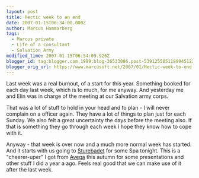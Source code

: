 ```yaml
---
layout: post
title: Hectic week to an end
date: 2007-01-15T06:34:00.000Z
author: Marcus Hammarberg
tags:
  - Marcus private
  - Life of a consultant
  - Salvation Army
modified_time: 2007-01-15T06:54:09.926Z
blogger_id: tag:blogger.com,1999:blog-36533086.post-5391255051189945122
blogger_orig_url: https://www.marcusoft.net/2007/01/Hectic-week-to-end.html
---
```


Last week was a real burnout, of a start for this year. Something booked for each day last week, which is to much, for me anyway. And yesterday me and Elin was in charge of the meeting at our Salvation army corps.

That was a lot of stuff to hold in your head and to plan - I will never complain on a officer again. They have a lot of things to plan just for each Sunday. We also felt a great uncertainty the days before the meeting also. If that is something they go through each week I hope they know how to cope with it.

Anyway - that week is over now and a much more normal week has started. And it starts with us going to [Sturebadet](http://www.sturebadet.se/) for some Spa tonight. This is a "cheerer-uper" I got from [Avega](http://www.avega.se/) this autumn for some presentations and other stuff I did a year a ago. Feels real good that we can make use of it after the last week.
